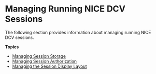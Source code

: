 # Managing Running NICE DCV Sessions<a name="managing-running-session"></a>

The following section provides information about managing running NICE DCV sessions\.

**Topics**
+ [Managing Session Storage](managing-session-storage.md)
+ [Managing Session Authorization](managing-session-perms.md)
+ [Managing the Session Display Layout](managing-session-display.md)